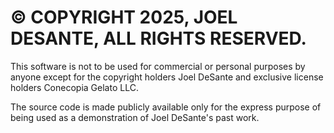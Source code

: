 # © COPYRIGHT 2025, JOEL DESANTE, ALL RIGHTS RESERVED.

This software is not to be used for commercial or personal purposes by anyone except for the copyright holders Joel DeSante and exclusive license holders Conecopia Gelato LLC.

The source code is made publicly available only for the express purpose of being used as a demonstration of Joel DeSante's past work.